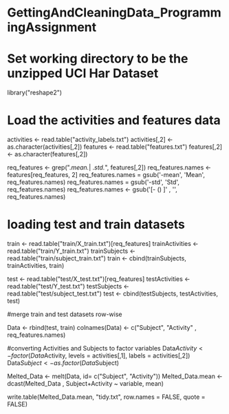 # GettingAndCleaningData_ProgrammingAssignment
# Set working directory to be the unzipped UCI Har Dataset 
library("reshape2")
# Load the activities and features data
activities <- read.table("activity_labels.txt")
activities[,2] <- as.character(activities[,2])
features <- read.table("features.txt")
features[,2] <- as.character(features[,2])

req_features <- grep(".*mean.*| .*std.*", features[,2])
req_features.names <- features[req_features, 2]
req_features.names = gsub('-mean', 'Mean', req_features.names)
req_features.names = gsub('-std', 'Std', req_features.names)
req_features.names <- gsub('[- () ]' , '', req_features.names)


# loading test and train datasets

train <- read.table("train/X_train.txt")[req_features]
trainActivities <- read.table("train/Y_train.txt")
trainSubjects <- read.table("train/subject_train.txt")
train <- cbind(trainSubjects, trainActivities, train)


test <- read.table("test/X_test.txt")[req_features]
testActivities <- read.table("test/Y_test.txt")
testSubjects <- read.table("test/subject_test.txt")
test <- cbind(testSubjects, testActivities, test)

#merge train and test datasets row-wise

Data <- rbind(test, train)
colnames(Data) <- c("Subject", "Activity" , req_features.names)

#converting Activities and Subjects to factor variables
Data$Activity <- factor(Data$Activity, levels = activities[,1], labels = activities[,2])
Data$Subject <- as.factor(Data$Subject)

Melted_Data <- melt(Data, id= c("Subject", "Activity"))
Melted_Data.mean <- dcast(Melted_Data , Subject+Activity ~ variable, mean)

write.table(Melted_Data.mean, "tidy.txt", row.names = FALSE, quote = FALSE)


